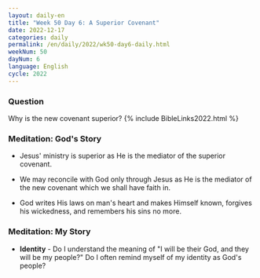 ```yaml
---
layout: daily-en
title: "Week 50 Day 6: A Superior Covenant"
date: 2022-12-17
categories: daily
permalink: /en/daily/2022/wk50-day6-daily.html
weekNum: 50
dayNum: 6
language: English
cycle: 2022
---
```

### Question     
Why is the new covenant superior?
{% include BibleLinks2022.html %} 

### Meditation: God's Story   
+ Jesus' ministry is superior as He is the mediator of the superior covenant. 

+ We may reconcile with God only through Jesus as He is the mediator of the new covenant which we shall have faith in. 

+ God writes His laws on man's heart and makes Himself known, forgives his wickedness, and remembers his sins no more. 

### Meditation: My Story   
+ **Identity** - Do I understand the meaning of "I will be their God, and they will be my people?" Do I often remind myself of my identity as God's people? 
